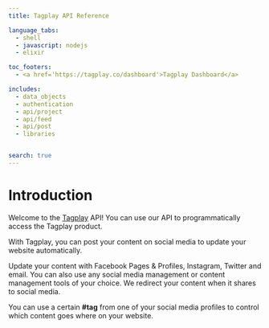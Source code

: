 ```yaml
---
title: Tagplay API Reference

language_tabs:
  - shell
  - javascript: nodejs
  - elixir

toc_footers:
  - <a href='https://tagplay.co/dashboard'>Tagplay Dashboard</a>

includes:
  - data_objects
  - authentication
  - api/project
  - api/feed
  - api/post
  - libraries


search: true
---
```


# Introduction

Welcome to the [Tagplay](https://tagplay.co) API! You can use our API to programmatically access the Tagplay product.

With Tagplay, you can post your content on social media to update your website automatically.

Update your content with Facebook Pages & Profiles, Instagram, Twitter and email.
You can also use any social media management or content management tools of your choice.
We redirect your content when it shares to social media.

You can use a certain **#tag** from one of your social media profiles to control which content goes
where on your website.
